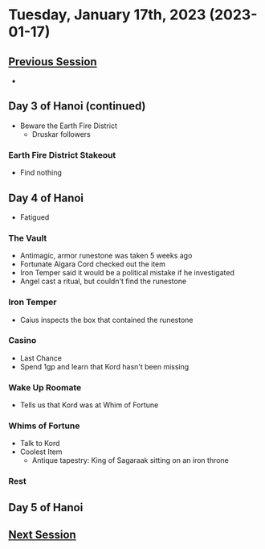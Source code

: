 # Tuesday, January 17th, 2023 (2023-01-17)

## [Previous Session](./2023-01-04.md)

-

## Day 3 of Hanoi (continued)

- Beware the Earth Fire District
  - Druskar followers

### Earth Fire District Stakeout

- Find nothing

## Day 4 of Hanoi

- Fatigued

### The Vault

- Antimagic, armor runestone was taken 5 weeks ago
- Fortunate Algara Cord checked out the item
- Iron Temper said it would be a political mistake if he investigated
- Angel cast a ritual, but couldn't find the runestone

### Iron Temper

- Caius inspects the box that contained the runestone

### Casino

- Last Chance
- Spend 1gp and learn that Kord hasn't been missing

### Wake Up Roomate

- Tells us that Kord was at Whim of Fortune

### Whims of Fortune

- Talk to Kord
- Coolest Item
  - Antique tapestry: King of Sagaraak sitting on an iron throne

### Rest

## Day 5 of Hanoi

## [Next Session](./2023-01-24.md)
